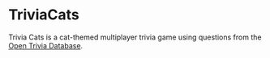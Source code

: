 # TriviaCats

Trivia Cats is a cat-themed multiplayer trivia game using questions from the [Open Trivia Database](https://opentdb.com/).